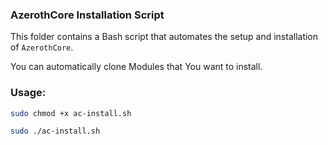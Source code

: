 ### AzerothCore Installation Script

This folder contains a Bash script that automates the setup and installation of `AzerothCore`.

You can automatically clone Modules that You want to install. 

### Usage:
```bash
sudo chmod +x ac-install.sh
```
```bash
sudo ./ac-install.sh 
```










